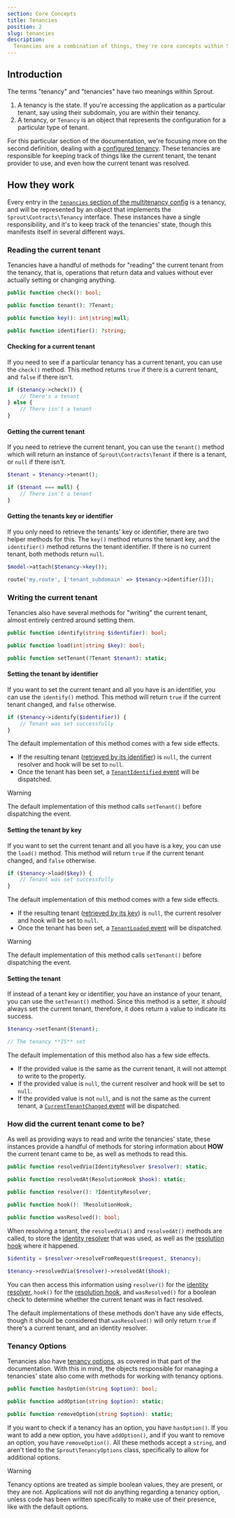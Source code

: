 ```yaml
---
section: Core Concepts
title: Tenancies
position: 2
slug: tenancies
description:
  Tenancies are a combination of things, they're core concepts within Sprout that encapsulate the logic behind having a current tenant, and it's also a term to refer to the state of there being a current tenant.
---
```


## Introduction

The terms "tenancy" and "tenancies" have two meanings within Sprout.

1. A tenancy is the state.
   If you're accessing the application as a particular tenant, say using their subdomain, you
   are within their tenancy.
2. A tenancy, or `Tenancy` is an object that represents the configuration for a particular type of tenant.

For this particular section of the documentation, we're focusing more on the second definition,
dealing with a [configured tenancy](configuration#tenancies).
These tenancies are responsible for keeping track of things like the current tenant,
the tenant provider to use, and even how the current tenant was resolved.

## How they work

Every entry in the [`tenancies` section of the multitenancy config](configuration#tenancies) is a tenancy,
and will be represented by an object that implements the `Sprout\Contracts\Tenancy` interface.
These instances have a single responsibility,
and it's to keep track of the tenancies' state, though this manifests itself in several different ways.

### Reading the current tenant

Tenancies have a handful of methods for "reading" the current tenant from the tenancy,
that is, operations that return data and values without ever actually setting or changing anything.

```php
public function check(): bool;

public function tenant(): ?Tenant;

public function key(): int|string|null;

public function identifier(): ?string;


```

#### Checking for a current tenant

If you need to see if a particular tenancy has a current tenant, you can use the `check()` method.
This method returns `true` if there is a current tenant, and `false` if there isn't.

```php
if ($tenancy->check()) {
    // There's a tenant
} else {
    // There isn't a tenant
}
```

#### Getting the current tenant

If you need to retrieve the current tenant, you can use the `tenant()` method which will return an instance of
`Sprout\Contracts\Tenant` if there is a tenant, or `null` if there isn't.

```php
$tenant = $tenancy->tenant();

if ($tenant === null) {
    // There isn't a tenant
}
```

#### Getting the tenants key or identifier

If you only need to retrieve the tenants' key or identifier, there are two helper methods for this.
The `key()` method returns the tenant key, and the `identifier()` method returns the tenant identifier.
If there is no current tenant, both methods return `null`.

```php
$model->attach($tenancy->key());

route('my.route', ['tenant_subdomain' => $tenancy->identifier()]);
```

### Writing the current tenant

Tenancies also have several methods for "writing" the current tenant, almost entirely centred around setting them.

```php
public function identify(string $identifier): bool;

public function load(int|string $key): bool;

public function setTenant(?Tenant $tenant): static;
```

#### Setting the tenant by identifier

If you want to set the current tenant and all you have is an identifier, you can use the `identify()` method.
This method will return `true` if the current tenant changed, and `false` otherwise.

```php
if ($tenancy->identify($identifier)) {
    // Tenant was set successfully
}
```

The default implementation of this method comes with a few side effects.

- If the resulting tenant ([retrieved by its identifier](tenant-providers#retrieving-tenants)) is `null`, the current
  resolver and hook will be set to `null`.
- Once the tenant has been set, a [`TenantIdentified` event](lifecycle#tenant-identified-event) will be dispatched.

> [!WARNING]
> The default implementation of this method calls `setTenant()` before dispatching the event.

#### Setting the tenant by key

If you want to set the current tenant and all you have is a key, you can use the `load()` method.
This method will return `true` if the current tenant changed, and `false` otherwise.

```php
if ($tenancy->load($key)) {
    // Tenant was set successfully
}
```

The default implementation of this method comes with a few side effects.

- If the resulting tenant ([retrieved by its key](tenant-providers#retrieving-tenants)) is `null`, the current
  resolver and hook will be set to `null`.
- Once the tenant has been set, a [`TenantLoaded` event](lifecycle#tenant-loaded-event) will be dispatched.

> [!WARNING]
> The default implementation of this method calls `setTenant()` before dispatching the event.

#### Setting the tenant

If instead of a tenant key or identifier, you have an instance of your tenant, you can use the `setTenant()` method.
Since this method is a setter, it _should_ always set the current tenant,
therefore, it does return a value to indicate its success.

```php
$tenancy->setTenant($tenant);

// The tenancy **IS** set
```

The default implementation of this method also has a few side effects.

- If the provided value is the same as the current tenant, it will not attempt to write to the property.
- If the provided value is `null`, the current resolver and hook will be set to `null`.
- If the provided value is not `null`, and is not the same as the current tenant, a [
  `CurrentTenantChanged` event](lifecycle#current-tenant-changed-event) will be dispatched.

### How did the current tenant come to be?

As well as providing ways to read and write the tenancies'
state,
these instances provide a handful of methods for storing information about **HOW** the current tenant came to be,
as well as methods to read this.

```php
public function resolvedVia(IdentityResolver $resolver): static;

public function resolvedAt(ResolutionHook $hook): static;

public function resolver(): ?IdentityResolver;

public function hook(): ?ResolutionHook;

public function wasResolved(): bool;
```

When resolving a tenant, the `resolvedVia()` and `resolvedAt()` methods are called,
to store the [identity resolver](identity-resolvers) that was used,
as well as the [resolution hook](resolution-hooks) where it happened.

```php
$identity = $resolver->resolveFromRequest($request, $tenancy);

$tenancy->resolvedVia($resolver)->resolvedAt($hook);
```

You can then access this information using `resolver()` for the [identity resolver](identity-resolvers),
`hook()` for the [resolution hook](resolution-hooks),
and `wasResolved()` for a boolean check to determine whether the current tenant was in fact resolved.

The default implementations of these methods don't have any side effects,
though it should be considered that `wasResolved()` will only return `true` if there's a current tenant,
and an identity resolver.

### Tenancy Options

Tenancies also have [tenancy options](tenancy-options), as covered in that part of the documentation.
With this in mind,
the objects responsible for managing a tenancies' state also come with methods for working with tenancy options.

```php
public function hasOption(string $option): bool;

public function addOption(string $option): static;

public function removeOption(string $option): static;
```

If you want to check if a tenancy has an option, you have `hasOption()`.
If you want to add a new option, you have `addOption()`,
and if you want to remove an option, you have `removeOption()`.
All these methods accept a `string`,
and aren't tied to the `Sprout\TenancyOptions` class, specifically to allow for additional options.

> [!WARNING]
> Tenancy options are treated as simple boolean values, they are present, or they are not.
> Applications will not do anything regarding a tenancy option,
> unless code has been written specifically to make use of their presence, like with the default options.
